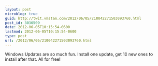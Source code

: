 ```yaml
---
layout: post
microblog: true
guid: http://twit.vmstan.com/2012/06/05/210042271503093760.html
post_id: 3036509
date: 2012-06-05T10:15:54-0600
lastmod: 2012-06-05T10:15:54-0600
type: post
url: /2012/06/05/210042271503093760.html
---
```

Windows Updates are so much fun. Install one update, get 10 new ones to install after that. All for free!

